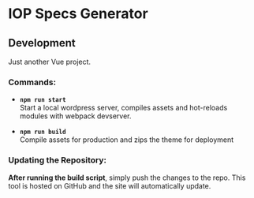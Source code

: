 # IOP Specs Generator

## Development

Just another Vue project.

### Commands:

- **`npm run start`**  
   Start a local wordpress server, compiles assets and hot-reloads modules with webpack devserver.

- **`npm run build`**  
   Compile assets for production and zips the theme for deployment

### Updating the Repository:

**After running the build script**, simply push the changes to the repo.
This tool is hosted on GitHub and the site will automatically update.
